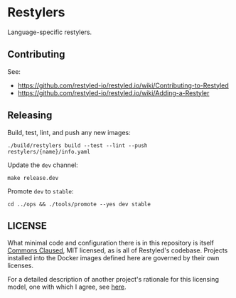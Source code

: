 # Restylers

Language-specific restylers.

## Contributing

See:

- https://github.com/restyled-io/restyled.io/wiki/Contributing-to-Restyled
- https://github.com/restyled-io/restyled.io/wiki/Adding-a-Restyler

## Releasing

Build, test, lint, and push any new images:

```console
./build/restylers build --test --lint --push restylers/{name}/info.yaml
```

Update the `dev` channel:

```console
make release.dev
```

Promote `dev` to `stable`:

```console
cd ../ops && ./tools/promote --yes dev stable
```

## LICENSE

What minimal code and configuration there is in this repository is itself
[Commons Claused][cc], MIT licensed, as is all of Restyled's codebase. Projects
installed into the Docker images defined here are governed by their own
licenses.

For a detailed description of another project's rationale for this licensing
model, one with which I agree, see [here][level].

[cc]: https://commonsclause.com/
[level]: https://leveljournal.com/source-available-licensing
